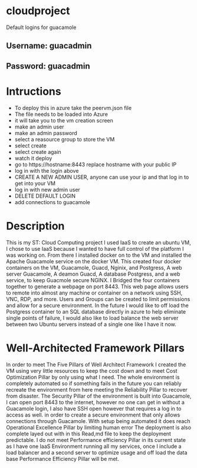 # cloudproject
Default logins for guacamole
##   Username: guacadmin
##   Password: guacadmin


# Intructions

- To deploy this in azure take the peervm.json file 
- The file needs to be loaded into Azure
- it will take you to the vm creation screen 
- make an admin user
- make an admin password
- select a reasource group to store the VM
- select create
- select create again
- watch it deploy
- go to https://hostname:8443 replace hostname with your public IP
- log in with the login above
- CREATE A NEW ADMIN USER, anyone can use your ip and that log in to get into your VM
- log in with new admin user
- DELETE DEFAULT LOGIN
- add connections to guacamole


# Description


This is my ST: Cloud Computing project
I used IaaS to create an ubuntu VM,
I chose to use IaaS because I wanted to have full control of the platform I was working on.
From there I installed docker on to the VM
and installed the Apache Guacamole service on the docker VM.
This created four docker containers on the VM, Guacamole, Guacd, Nginix, and Postgress,
A web server Guacamole, A deamon Guacd, A database Postgress, and a web service, to keep Guacmole secure NGINX.
I Bridged the four containers together to generate a webpage on port 8443.
This web page allows users to remote into almost any machine or container on a network using SSH, VNC, RDP, and more.
Users and Groups can be created to limit permissions and allow for a secure environment.
In the future I would like to off load the Postgress container to an SQL database directly in azure to help eliminate single
points of failure, I would also like to load balance the web server between two Ubuntu servers instead of a single one like I
have it now.

# Well-Architected Framework Pillars

In order to meet The Five Pillars of Well Architect Framework I created the VM using very little resources to keep the cost
down and to meet Cost Optimization Pillar by only using what I need. The whole environment is completely automated so if 
something fails in the future you can reliably recreate the environment from here meeting the Reliability Pillar to recover 
from disaster. The Security Pillar of the environment is built into Guacamole, I can open port 8443 to the internet, however
no one can get in without a Guacamole login, I also have SSH open however that requires a log in to access as well.
in order to create a secure environment that only allows connections through Guacamole. With setup being 
automated it does reach Operational Excellence Pillar by limiting human error The deployment is also complete layed out with 
in this Read,md file to keep the deployment predictable. I do not meet Performance efficiency Pillar in its 
current state as I have one IaaS Environment running all my services, once I include a load balancer and a second server to 
optimize usage and off load  the data base Performance Efficiency Pillar will be met.



